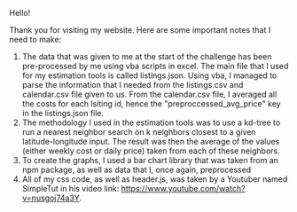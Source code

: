 Hello!

Thank you for visiting my website. Here are some important notes that I need to make:

1) The data that was given to me at the start of the challenge has been pre-processed by me using vba scripts in excel. The main file that I used for my estimation tools is called listings.json. Using vba, I managed to parse the information that I needed from the listings.csv and calendar.csv file given to us. From the calendar.csv file, I averaged all the costs for each lsiting id, hence the "preproccessed_avg_price" key in the listings.json file.
2) The methodology I used in the estimation tools was to use a kd-tree to run a nearest neighbor search on k neighbors closest to a given latitude-longitude input. The result was then the average of the values (either weekly cost or daily price) taken from each of these neighbors. 
3) To create the graphs, I used a bar chart library that was taken from an npm package, as well as data that I, once again, preprocessed
4) All of my css code, as well as header.js, was taken by a Youtuber named SimpleTut in his video link:
https://www.youtube.com/watch?v=nusgoj74a3Y.